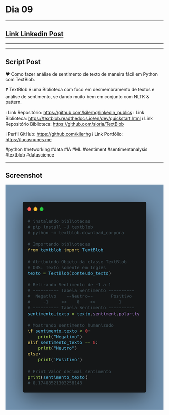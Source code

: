 # Dia 09

---
## [Link Linkedin Post](https://www.linkedin.com/posts/lucasnunesdeassis_python-networking-data-activity-6791777477090959360-yH3o)
---
---
## Script Post

❤️ Como fazer análise de sentimento de texto de maneira fácil em Python com TextBlob.

❓ TextBlob é uma Biblioteca com foco em desmembramento de textos e análise de sentimento, se dando muito bem em conjunto com NLTK & pattern.

ℹ️ Link Repositório: https://github.com/kilerhg/linkedin_publics
ℹ️ Link Biblioteca: https://textblob.readthedocs.io/en/dev/quickstart.html
ℹ️ Link Repositório Biblioteca: https://github.com/sloria/TextBlob

ℹ️ Perfil GitHub: https://github.com/kilerhg
ℹ️ Link Portfólio: https://lucasnunes.me

#python #networking #data #IA #ML #sentiment #sentimentanalysis #textblob #datascience

---

## Screenshot

![foto](./sentimento_texto_ingles_textblob.png)
